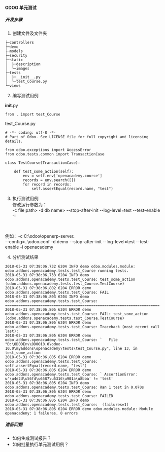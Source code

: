 #### ODOO 单元测试

##### 开发步骤
1. 创建文件及文件夹
```
├─controllers
├─demo
├─models
├─security
├─static
│  ├─description
│  └─images
├─tests
│  ├─__init__.py
│  └─test_Course.py
└─views
```
2. 编写测试用例

__init__.py

```
from . import test_Course
```
test_Course.py

```
# -*- coding: utf-8 -*-
# Part of Odoo. See LICENSE file for full copyright and licensing details.

from odoo.exceptions import AccessError
from odoo.tests.common import TransactionCase

class TestCourse(TransactionCase):

    def test_some_action(self):
        env = self.env['openacademy.course']
        records = env.search([])
        for record in records:
            self.assertEqual(record.name, "test")
```


3. 执行测试用例
<br/>修改运行参数为：
<br/>-c file path> -d db name> --stop-after-init --log-level=test --test-enable -i
<br/>
<br/>例如：-c C:\odoo\openerp-server.
<br/>--config=..\odoo.conf -d demo  --stop-after-init --log-level=test --test-enable -i openacademy

4. 分析测试结果

```
2018-05-31 07:38:06,732 6204 INFO demo odoo.modules.module: odoo.addons.openacademy.tests.test_Course running tests.
2018-05-31 07:38:06,733 6204 INFO demo odoo.addons.openacademy.tests.test_Course: test_some_action (odoo.addons.openacademy.tests.test_Course.TestCourse)
2018-05-31 07:38:06,802 6204 ERROR demo odoo.addons.openacademy.tests.test_Course: FAIL
2018-05-31 07:38:06,803 6204 INFO demo odoo.addons.openacademy.tests.test_Course: ======================================================================
2018-05-31 07:38:06,805 6204 ERROR demo odoo.addons.openacademy.tests.test_Course: FAIL: test_some_action (odoo.addons.openacademy.tests.test_Course.TestCourse)
2018-05-31 07:38:06,805 6204 ERROR demo odoo.addons.openacademy.tests.test_Course: Traceback (most recent call last):
2018-05-31 07:38:06,805 6204 ERROR demo odoo.addons.openacademy.tests.test_Course: `   File "D:\ODOOEnv\ODOO10.0\odoo-10.0\myaddons\openacademy\tests\test_Course.py", line 13, in test_some_action
2018-05-31 07:38:06,805 6204 ERROR demo odoo.addons.openacademy.tests.test_Course: `     self.assertEqual(record.name, "test")
2018-05-31 07:38:06,805 6204 ERROR demo odoo.addons.openacademy.tests.test_Course: ` AssertionError: u'\u4e2d\u56fd\u6587\u5316\u901a\u8bba' != 'test'
2018-05-31 07:38:06,805 6204 INFO demo odoo.addons.openacademy.tests.test_Course: Ran 1 test in 0.070s
2018-05-31 07:38:06,805 6204 ERROR demo odoo.addons.openacademy.tests.test_Course: FAILED
2018-05-31 07:38:06,805 6204 INFO demo odoo.addons.openacademy.tests.test_Course:  (failures=1)
2018-05-31 07:38:06,805 6204 ERROR demo odoo.modules.module: Module openacademy: 1 failures, 0 errors
```


##### 遗留问题
- 如何生成测试报告？
- 如何批量执行单元测试用例？

